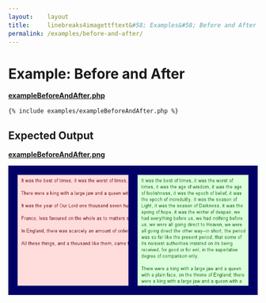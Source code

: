 ```yaml
---
layout:    layout
title:     linebreaks4imagettftext&#58; Examples&#58; Before and After
permalink: /examples/before-and-after/
---
```


# Example: Before and After

[**exampleBeforeAndAfter.php**](https://github.com/andrewgjohnson/linebreaks4imagettftext/blob/master/examples/exampleBeforeAndAfter.php)

<pre><code>{% include examples/exampleBeforeAndAfter.php %}</code></pre>

## Expected Output

[**exampleBeforeAndAfter.png**](https://github.com/andrewgjohnson/linebreaks4imagettftext/blob/master/examples/exampleBeforeAndAfter.png)

![Example: Before and After](/examples/exampleBeforeAndAfter.png "Example: Before and After")

